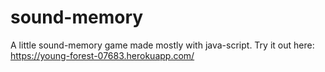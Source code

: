 # sound-memory
A little sound-memory game made mostly with java-script. 
Try it out here:
https://young-forest-07683.herokuapp.com/
